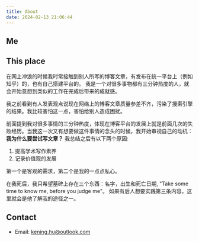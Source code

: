 ```yaml
---
title: About
date: 2024-02-13 21:06:44
---
```


## Me


## This place

在网上冲浪的时候我时常接触到别人所写的博客文章，有发布在统一平台上（例如知乎）的，也有自己搭建平台的。
我是一个对很多事物都有三分钟热度的人，就会开始意想到类似的工作在完成后带来的成就感。

我之前看到有人发表观点说现在网络上的博客文章质量参差不齐，污染了搜索引擎的结果。我比较害怕这一点，害怕给别人造成困扰。

前面提到我对很多事情的三分钟热度，体现在博客平台的发展上就是前面几次的失败经历。当我这一次又有想要做这件事情的念头的时候，我开始审视自己的动机：
**我为什么要尝试写文章？**
我总结之后有以下两个原因:

1. 提高学术写作素养
2. 记录价值观的发展

第一个是客观的需求，第二个是我的一点点私心。

在我死后，我只希望墓碑上存在三个东西：名字，出生和死亡日期, "Take some time to know me, before you judge me"。
如果有后人想要实践第三条内容，这里就会是他了解我的途径之一。

## Contact

- Email: [kening.hu@outlook.com](mailto:kening.hu@outlook.com)